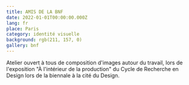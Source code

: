 ```yaml
---
title: AMIS DE LA BNF
date: 2022-01-01T00:00:00.000Z
lang: fr
place: Paris
category: identité visuelle 
background: rgb(211, 157, 0)
gallery: bnf
---
```

Atelier ouvert à tous de composition d'images autour du travail, lors de l'exposition "À l'intérieur de la production" du Cycle de Recherche en Design lors de la biennale à la cité du Design.